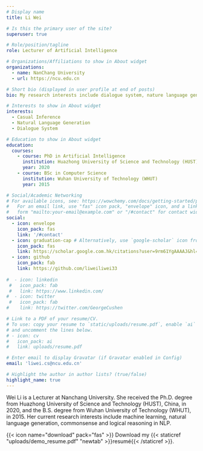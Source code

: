 ```yaml
---
# Display name
title: Li Wei

# Is this the primary user of the site?
superuser: true

# Role/position/tagline
role: Lecturer of Artificial Intelligence

# Organizations/Affiliations to show in About widget
organizations:
  - name: NanChang University
  - url: https://ncu.edu.cn

# Short bio (displayed in user profile at end of posts)
bio: My research interests include dialogue system, nature language generation and casual inference for multimodal data, e.g., images, text, etc.

# Interests to show in About widget
interests:
  - Casual Inference
  - Natural Language Generation
  - Dialogue System

# Education to show in About widget
education:
  courses:
    - course: PhD in Artificial Intelligence
      institution: Huazhong University of Science and Technology (HUST)
      year: 2020
    - course: BSc in Computer Science
      institution: Wuhan University of Technology (WHUT)
      year: 2015

# Social/Academic Networking
# For available icons, see: https://wowchemy.com/docs/getting-started/page-builder/#icons
#   For an email link, use "fas" icon pack, "envelope" icon, and a link in the
#   form "mailto:your-email@example.com" or "/#contact" for contact widget.
social:
  - icon: envelope
    icon_pack: fas
    link: '/#contact'
  - icon: graduation-cap # Alternatively, use `google-scholar` icon from `ai` icon pack
    icon_pack: fas
    link: https://scholar.google.com.hk/citations?user=9rm61YgAAAAJ&hl=zh-CN
  - icon: github
    icon_pack: fab
    link: https://github.com/liweiliwei33
    
#  - icon: linkedin
 #   icon_pack: fab
 #   link: https://www.linkedin.com/
#  - icon: twitter
 #   icon_pack: fab
#    link: https://twitter.com/GeorgeCushen

# Link to a PDF of your resume/CV.
# To use: copy your resume to `static/uploads/resume.pdf`, enable `ai` icons in `params.toml`,
# and uncomment the lines below.
# - icon: cv
#   icon_pack: ai
#   link: uploads/resume.pdf

# Enter email to display Gravatar (if Gravatar enabled in Config)
email: 'liwei.cs@ncu.edu.cn'

# Highlight the author in author lists? (true/false)
highlight_name: true
---
```


Wei Li is a Lecturer at Nanchang University. She received the Ph.D. degree from Huazhong University of Science and Technology (HUST), China, in 2020, and the B.S. degree from Wuhan University of Technology (WHUT), in 2015. Her current research interests include machine learning, natural language generation, commonsense and logical reasoning in NLP.

{{< icon name="download" pack="fas" >}} Download my {{< staticref "uploads/demo_resume.pdf" "newtab" >}}resumé{{< /staticref >}}.
